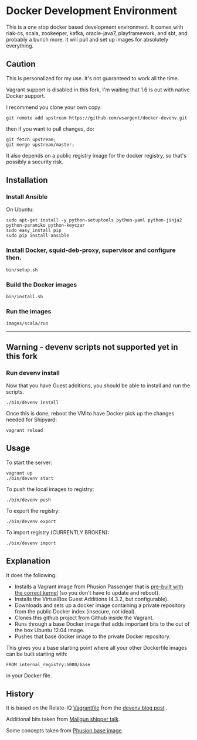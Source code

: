 # Docker Development Environment

This is a one stop docker based development environment.  It comes with riak-cs, scala, zookeeper, kafka, oracle-java7, playframework, and sbt, and probably a bunch more.  It will pull and set up images for absolutely everything.

## Caution

This is personalized for my use.  It's not guaranteed to work all the time. 

Vagrant support is disabled in this fork, I'm waiting that 1.6 is out with native Docker support.

I recommend you clone your own copy:

```
git remote add upstream https://github.com/wsargent/docker-devenv.git
```

then if you want to pull changes, do:

```
git fetch upstream; 
git merge upstream/master;
``` 

It also depends on a public registry image for the docker registry, so that's possibly a security risk.

## Installation

### Install Ansible

On Ubuntu:

    sudo apt-get install -y python-setuptools python-yaml python-jinja2 python-paramiko python-keyczar
    sudo easy_install pip
    sudo pip install ansible
    
### Install Docker, squid-deb-proxy, supervisor and configure then.

    bin/setup.sh


### Build the Docker images
 
    bin/install.sh
    
### Run the images

    images/scala/run

----

## Warning - devenv scripts not supported yet in this fork

### Run devenv install

Now that you have Guest additions, you should be able to install and run the scripts.

```
./bin/devenv install
```

Once this is done, reboot the VM to have Docker pick up the changes needed for Shipyard:

```
vagrant reload
```

## Usage

To start the server:

```
vagrant up
./bin/devenv start
```

To push the local images to registry:

```
./bin/devenv push
```

To export the registry:

```
./bin/devenv export
```

To import registry (CURRENTLY BROKEN):

```
./bin/devenv import
```

## Explanation

It does the following:

* Installs a Vagrant image from Phusion Passenger that is [pre-built with the correct kernel](http://blog.phusion.nl/2013/11/08/docker-friendly-vagrant-boxes/) (so you don't have to update and reboot).
* Installs the VirtualBox Guest Additions (4.3.2, but configurable).
* Downloads and sets up a docker image containing a private repository from the public Docker index (insecure, not ideal).
* Clones this github project from Github inside the Vagrant.
* Runs through a base Docker image that adds important bits to the out of the box Ubuntu 12.04 image.
* Pushes that base docker image to the private Docker repository.

This gives you a base starting point where all your other Dockerfile images can be built starting with:

```
FROM internal_registry:5000/base
```

in your Docker file.

## History

It is based on the Relate-IQ [Vagrantfile](https://github.com/relateiq/docker_public) from the [devenv blog post](http://blog.relateiq.com/a-docker-dev-environment-in-24-hours-part-2-of-2/) .

Additional bits taken from [Mailgun shipper talk](http://www.rackspace.com/blog/how-mailgun-uses-docker-and-contributes-back/).

Some concepts taken from [Phusion base image](https://github.com/phusion/baseimage-docker).
